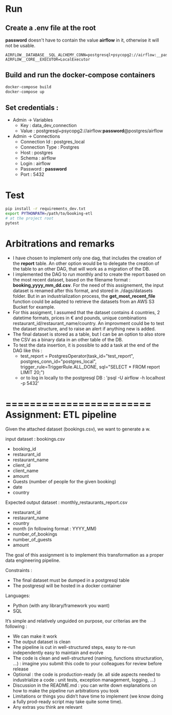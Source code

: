 # Run

## Create a .env file at the root
__password__ doesn't have to contain the value __airflow__ in it, otherwise it will not be usable.
```
AIRFLOW__DATABASE__SQL_ALCHEMY_CONN=postgresql+psycopg2://airflow:__password__@postgres/airflow
AIRFLOW__CORE__EXECUTOR=LocalExecutor
```

## Build and run the docker-compose containers
```bash
docker-compose build
docker-compose up
```

## Set credentials :

- Admin → Variables
    - Key : data_dev_connection
    - Value : postgresql+psycopg2://airflow:__password__@postgres/airflow
- Admin → Connections
    - Connection Id : postgres_local
    - Connection Type : Postgres
    - Host : postgres
    - Schema : airflow
    - Login : airflow
    - Password : __password__
    - Port : 5432

# Test
```bash
pip install -r requirements_dev.txt
export PYTHONPATH=/path/to/booking-etl
# at the project root
pytest
```

# Arbitrations and remarks
- I have chosen to implement only one dag, that includes the creation of the __report__ table. An other option would be to delegate the creation of the table to an other DAG, that will work as a migration of the DB.
- I implemented the DAG to run monthly and to create the report based on the most recent dataset, based on the filename format : __booking_yyyy_mm_dd.csv__. For the need of this assignement, the input dataset is renamed after this format, and stored in ./dags/datasets folder. But in an industrialization process, the __get_most_recent_file__ function could be adapted to retrieve the datasets from an AWS S3 Bucket for example.
- For this assigment, I assumed that the dataset contains 4 countries, 2 datetime formats, prices in € and pounds, unique combinations restaurant_id/restaurant_name/country. An improvment could be to test the dataset structure, and to raise an alert if anything new is added.
- The final dataset is stored as a table, but I can be an option to also store the CSV as a binary data in an other table of the DB.
- To test the data insertion, it is possible to add a task at the end of the DAG like this : 
    - test_report = PostgresOperator(task_id="test_report", postgres_conn_id="postgres_local", trigger_rule=TriggerRule.ALL_DONE, sql="SELECT * FROM report LIMIT 20;")
    - or to log in locally to the postgresql DB : 'psql -U airflow -h localhost -p 5432'


========================
Assignment: ETL pipeline
========================

Given the attached dataset (bookings.csv), we want to generate a w.

input dataset : bookings.csv

* booking_id
* restaurant_id
* restaurant_name
* client_id
* client_name
* amount
* Guests (number of people for the given booking)
* date
* country

Expected output dataset  : monthly_restaurants_report.csv

* restaurant_id
* restaurant_name
* country
* month (in following format : YYYY_MM)
* number_of_bookings
* number_of_guests
* amount

The goal of this assignment is to implement this transformation as a proper data engineering pipeline.

Constraints : 

* The final dataset must be dumped in a postgresql table
* The postgresql will be hosted in a docker container

Languages:

 * Python (with any library/framework you want)
 * SQL


It’s simple and relatively unguided on purpose, our criterias are the following : 

* We can make it work
* The output dataset is clean
* The pipeline is cut in well-structured steps, easy to re-run independently easy to maintain and evolve
* The code is clean and well-structured (naming, functions structuration, ...) : imagine you submit this code to your colleagues for review before release
* Optional : the code is production-ready (ie. all side aspects needed to industrialize a code : unit tests, exception management, logging, ...)
* Discussion in the README.md : you can write down explanations on how to make the pipeline run arbitrations you took 
* Limitations or things you didn’t have time to implement (we know doing a fully prod-ready script may take quite some time).
* Any extras you think are relevant
